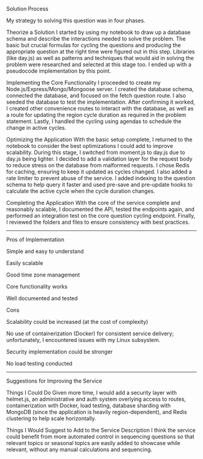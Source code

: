 Solution Process

My strategy to solving this question was in four phases.

Theorize a Solution
I started by using my notebook to draw up a database schema and describe the interactions needed to solve the problem. The basic but crucial formulas for cycling the questions and producing the appropriate question at the right time were figured out in this step. Libraries (like day.js) as well as patterns and techniques that would aid in solving the problem were researched and selected at this stage too. I ended up with a pseudocode implementation by this point.

Implementing the Core Functionality
I proceeded to create my Node.js/Express/Mongo/Mongoose server. I created the database schema, connected the database, and focused on the fetch question route. I also seeded the database to test the implementation. After confirming it worked, I created other convenience routes to interact with the database, as well as a route for updating the region cycle duration as required in the problem statement. Lastly, I handled the cycling using agendas to schedule the change in active cycles.

Optimizing the Application
With the basic setup complete, I returned to the notebook to consider the best optimizations I could add to improve scalability. During this stage, I switched from moment.js to day.js due to day.js being lighter. I decided to add a validation layer for the request body to reduce stress on the database from malformed requests. I chose Redis for caching, ensuring to keep it updated as cycles changed. I also added a rate limiter to prevent abuse of the service. I added indexing to the question schema to help query it faster and used pre-save and pre-update hooks to calculate the active cycle when the cycle duration changes.

Completing the Application
With the core of the service complete and reasonably scalable, I documented the API, tested the endpoints again, and performed an integration test on the core question cycling endpoint. Finally, I reviewed the folders and files to ensure consistency with best practices.



---

Pros of Implementation

Simple and easy to understand

Easily scalable

Good time zone management

Core functionality works

Well documented and tested


Cons

Scalability could be increased (at the cost of complexity)

No use of containerization (Docker) for consistent service delivery; unfortunately, I encountered issues with my Linux subsystem.

Security implementation could be stronger

No load testing conducted



---

Suggestions for Improving the Service

Things I Could Do
Given more time, I would add a security layer with helmet.js, an administrative and auth system overlying access to routes, containerization with Docker, load testing, database sharding with MongoDB (since the application is heavily region-dependent), and Redis clustering to help scale horizontally.

Things I Would Suggest to Add to the Service Description
I think the service could benefit from more automated control in sequencing questions so that relevant topics or seasonal topics are easily added to showcase while relevant, without any manual calculations and sequencing.


